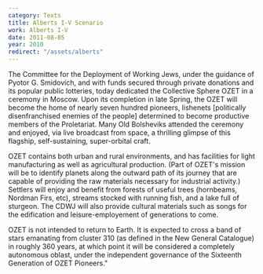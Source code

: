 ```yaml
---
category: Texts
title: Alberts I-V Scenario
work: Alberts I-V
date: 2011-08-05
year: 2010
redirect: "/assets/alberts"
---
```


The Committee for the Deployment of Working Jews, under the guidance of Pyotor G. Smidovich, and with funds secured through private donations and its popular public lotteries, today dedicated the Collective Sphere OZET in a ceremony in Moscow. Upon its completion in late Spring, the OZET will become the home of nearly seven hundred pioneers, lishenets [politically disenfranchised enemies of the people] determined to become productive members of the Proletariat. Many Old Bolsheviks attended the ceremony and enjoyed, via live broadcast from space, a thrilling glimpse of this flagship, self-sustaining, super-orbital craft.

OZET contains both urban and rural environments, and has facilities for light manufacturing as well as agricultural production. (Part of OZET's mission will be to identify planets along the outward path of its journey that are capable of providing the raw materials necessary for industrial activity.) Settlers will enjoy and benefit from forests of useful trees (hornbeams, Nordman Firs, etc), streams stocked with running fish, and a lake full of sturgeon. The CDWJ will also provide cultural materials such as songs for the edification and leisure-employement of generations to come.

OZET is not intended to return to Earth. It is expected to cross a band of stars emanating from cluster 310 (as defined in the New General Catalogue) in roughly 360 years, at which point it will be considered a completely autonomous oblast, under the independent governance of the Sixteenth Generation of OZET Pioneers."

